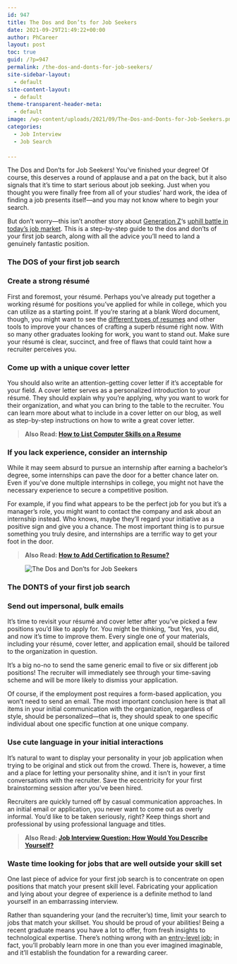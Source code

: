 ```yaml
---
id: 947
title: The Dos and Don’ts for Job Seekers
date: 2021-09-29T21:49:22+00:00
author: PhCareer
layout: post
toc: true
guid: /?p=947
permalink: /the-dos-and-donts-for-job-seekers/
site-sidebar-layout:
  - default
site-content-layout:
  - default
theme-transparent-header-meta:
  - default
image: /wp-content/uploads/2021/09/The-Dos-and-Donts-for-Job-Seekers.png
categories:
  - Job Interview
  - Job Search

---
```

The Dos and Don’ts for Job Seekers! You&#8217;ve finished your degree! Of course, this deserves a round of applause and a pat on the back, but it also signals that it&#8217;s time to start serious about job seeking. Just when you thought you were finally free from all of your studies&#8217; hard work, the idea of finding a job presents itself—and you may not know where to begin your search.

But don&#8217;t worry—this isn&#8217;t another story about [Generation Z](https://en.wikipedia.org/wiki/Generation_Z)&#8216;s [uphill battle in today&#8217;s job market](/job-search-tips-in-an-uncertain-job-market/). This is a step-by-step guide to the dos and don&#8217;ts of your first job search, along with all the advice you&#8217;ll need to land a genuinely fantastic position.


### **The DOS of your first job search**



### **Create a strong résumé**

First and foremost, your résumé. Perhaps you&#8217;ve already put together a working résumé for positions you&#8217;ve applied for while in college, which you can utilize as a starting point. If you&#8217;re staring at a blank Word document, though, you might want to see the [different types of resumes](/types-of-resume-format-you-should-know/) and other tools to improve your chances of crafting a superb résumé right now. With so many other graduates looking for work, you want to stand out. Make sure your résumé is clear, succinct, and free of flaws that could taint how a recruiter perceives you.

### **Come up with a unique cover letter**

You should also write an attention-getting cover letter if it&#8217;s acceptable for your field. A cover letter serves as a personalized introduction to your résumé. They should explain why you&#8217;re applying, why you want to work for their organization, and what you can bring to the table to the recruiter. You can learn more about what to include in a cover letter on our blog, as well as step-by-step instructions on how to write a great cover letter.



<blockquote class="wp-block-quote">
  <p>
    <strong>Also Read: <a href="/computer-skills-on-resume/">How to List Computer Skills on a Resume</a></strong>
  </p>
</blockquote>



### **If you lack experience, consider an internship**

While it may seem absurd to pursue an internship after earning a bachelor&#8217;s degree, some internships can pave the door for a better chance later on. Even if you&#8217;ve done multiple internships in college, you might not have the necessary experience to secure a competitive position.

For example, if you find what appears to be the perfect job for you but it&#8217;s a manager&#8217;s role, you might want to contact the company and ask about an internship instead. Who knows, maybe they&#8217;ll regard your initiative as a positive sign and give you a chance. The most important thing is to pursue something you truly desire, and internships are a terrific way to get your foot in the door.

<blockquote class="wp-block-quote">
  <p>
    <strong>Also Read: <a href="/how-to-add-certification-to-resume/">How to Add Certification to Resume?</a></strong>
  </p>
</blockquote>



<figure class="wp-block-image size-large">

<img loading="lazy" width="866" height="577" src="/wp-content/uploads/2021/09/The-Dos-and-Donts-for-Job-Seekers.jpg" alt="The Dos and Don’ts for Job Seekers" class="wp-image-948" srcset="/wp-content/uploads/2021/09/The-Dos-and-Donts-for-Job-Seekers.jpg 866w, /wp-content/uploads/2021/09/The-Dos-and-Donts-for-Job-Seekers-300x200.jpg 300w, /wp-content/uploads/2021/09/The-Dos-and-Donts-for-Job-Seekers-768x512.jpg 768w" sizes="(max-width: 866px) 100vw, 866px" /> </figure> 



### **The DONTS of your first job search**



### **Send out impersonal, bulk emails**

It&#8217;s time to revisit your résumé and cover letter after you&#8217;ve picked a few positions you&#8217;d like to apply for. You might be thinking, &#8220;but Yes, you did, and now it&#8217;s time to improve them. Every single one of your materials, including your résumé, cover letter, and application email, should be tailored to the organization in question.

It&#8217;s a big no-no to send the same generic email to five or six different job positions! The recruiter will immediately see through your time-saving scheme and will be more likely to dismiss your application.

Of course, if the employment post requires a form-based application, you won&#8217;t need to send an email. The most important conclusion here is that all items in your initial communication with the organization, regardless of style, should be personalized—that is, they should speak to one specific individual about one specific function at one unique company.

### **Use cute language in your initial interactions**

It&#8217;s natural to want to display your personality in your job application when trying to be original and stick out from the crowd. There is, however, a time and a place for letting your personality shine, and it isn&#8217;t in your first conversations with the recruiter. Save the eccentricity for your first brainstorming session after you&#8217;ve been hired.

Recruiters are quickly turned off by casual communication approaches. In an initial email or application, you never want to come out as overly informal. You&#8217;d like to be taken seriously, right? Keep things short and professional by using professional language and titles.

<blockquote class="wp-block-quote">
  <p>
    <strong>Also Read: <a href="/job-interview-question-how-would-you-describe-yourself/">Job Interview Question: How Would You Describe Yourself?</a></strong>
  </p>
</blockquote>

### **Waste time looking for jobs that are well outside your skill set**

One last piece of advice for your first job search is to concentrate on open positions that match your present skill level. Fabricating your application and lying about your degree of experience is a definite method to land yourself in an embarrassing interview.

Rather than squandering your (and the recruiter&#8217;s) time, limit your search to jobs that match your skillset. You should be proud of your abilities! Being a recent graduate means you have a lot to offer, from fresh insights to technological expertise. There&#8217;s nothing wrong with an [entry-level job](/tips-on-how-to-find-entry-level-job/); in fact, you&#8217;ll probably learn more in one than you ever imagined imaginable, and it&#8217;ll establish the foundation for a rewarding career.


